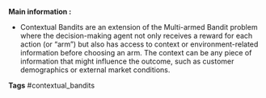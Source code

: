 **Main information :**

- Contextual Bandits are an extension of the Multi-armed Bandit problem where the decision-making agent not only receives a reward for each action (or “arm”) but also has access to context or environment-related information before choosing an arm. The context can be any piece of information that might influence the outcome, such as customer demographics or external market conditions.


**Tags**
#contextual_bandits
